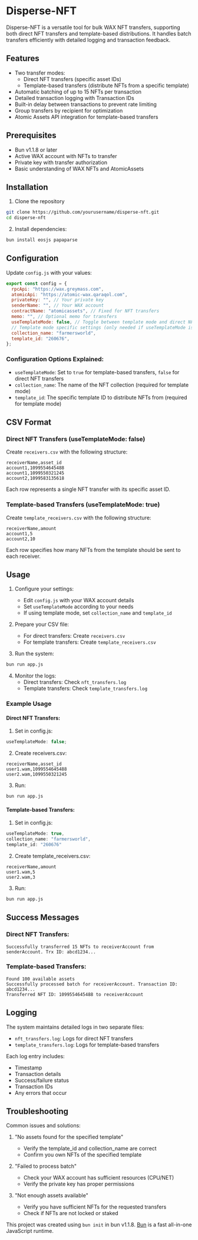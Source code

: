 # Disperse-NFT

Disperse-NFT is a versatile tool for bulk WAX NFT transfers, supporting both direct NFT transfers and template-based distributions. It handles batch transfers efficiently with detailed logging and transaction feedback.

## Features

- Two transfer modes:
  - Direct NFT transfers (specific asset IDs)
  - Template-based transfers (distribute NFTs from a specific template)
- Automatic batching of up to 15 NFTs per transaction
- Detailed transaction logging with Transaction IDs
- Built-in delay between transactions to prevent rate limiting
- Group transfers by recipient for optimization
- Atomic Assets API integration for template-based transfers

## Prerequisites

- Bun v1.1.8 or later
- Active WAX account with NFTs to transfer
- Private key with transfer authorization
- Basic understanding of WAX NFTs and AtomicAssets

## Installation

1. Clone the repository

```bash
git clone https://github.com/yourusername/disperse-nft.git
cd disperse-nft
```

2. Install dependencies:

```bash
bun install eosjs papaparse
```

## Configuration

Update `config.js` with your values:

```javascript
export const config = {
  rpcApi: "https://wax.greymass.com",
  atomicApi: "https://atomic-wax.qaraqol.com",
  privateKey: "", // Your private key
  senderName: "", // Your WAX account
  contractName: "atomicassets", // Fixed for NFT transfers
  memo: "", // Optional memo for transfers
  useTemplateMode: false, // Toggle between template mode and direct NFT transfer mode
  // Template mode specific settings (only needed if useTemplateMode is true)
  collection_name: "farmersworld",
  template_id: "260676",
};
```

### Configuration Options Explained:

- `useTemplateMode`: Set to `true` for template-based transfers, `false` for direct NFT transfers
- `collection_name`: The name of the NFT collection (required for template mode)
- `template_id`: The specific template ID to distribute NFTs from (required for template mode)

## CSV Format

### Direct NFT Transfers (useTemplateMode: false)

Create `receivers.csv` with the following structure:

```csv
receiverName,asset_id
account1,1099554645488
account1,1099550321245
account2,1099583135618
```

Each row represents a single NFT transfer with its specific asset ID.

### Template-based Transfers (useTemplateMode: true)

Create `template_receivers.csv` with the following structure:

```csv
receiverName,amount
account1,5
account2,10
```

Each row specifies how many NFTs from the template should be sent to each receiver.

## Usage

1. Configure your settings:

   - Edit `config.js` with your WAX account details
   - Set `useTemplateMode` according to your needs
   - If using template mode, set `collection_name` and `template_id`

2. Prepare your CSV file:

   - For direct transfers: Create `receivers.csv`
   - For template transfers: Create `template_receivers.csv`

3. Run the system:

```bash
bun run app.js
```

4. Monitor the logs:
   - Direct transfers: Check `nft_transfers.log`
   - Template transfers: Check `template_transfers.log`

### Example Usage

#### Direct NFT Transfers:

1. Set in config.js:

```javascript
useTemplateMode: false;
```

2. Create receivers.csv:

```csv
receiverName,asset_id
user1.wam,1099554645488
user2.wam,1099550321245
```

3. Run:

```bash
bun run app.js
```

#### Template-based Transfers:

1. Set in config.js:

```javascript
useTemplateMode: true,
collection_name: "farmersworld",
template_id: "260676"
```

2. Create template_receivers.csv:

```csv
receiverName,amount
user1.wam,5
user2.wam,3
```

3. Run:

```bash
bun run app.js
```

## Success Messages

### Direct NFT Transfers:

```
Successfully transferred 15 NFTs to receiverAccount from senderAccount. Trx ID: abcd1234...
```

### Template-based Transfers:

```
Found 100 available assets
Successfully processed batch for receiverAccount. Transaction ID: abcd1234...
Transferred NFT ID: 1099554645488 to receiverAccount
```

## Logging

The system maintains detailed logs in two separate files:

- `nft_transfers.log`: Logs for direct NFT transfers
- `template_transfers.log`: Logs for template-based transfers

Each log entry includes:

- Timestamp
- Transaction details
- Success/failure status
- Transaction IDs
- Any errors that occur

## Troubleshooting

Common issues and solutions:

1. "No assets found for the specified template"

   - Verify the template_id and collection_name are correct
   - Confirm you own NFTs of the specified template

2. "Failed to process batch"

   - Check your WAX account has sufficient resources (CPU/NET)
   - Verify the private key has proper permissions

3. "Not enough assets available"
   - Verify you have sufficient NFTs for the requested transfers
   - Check if NFTs are not locked or staked

This project was created using `bun init` in bun v1.1.8. [Bun](https://bun.sh) is a fast all-in-one JavaScript runtime.
